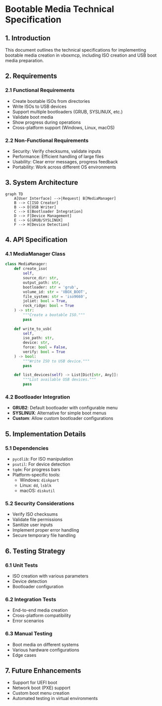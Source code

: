 # Bootable Media Technical Specification

## 1. Introduction
This document outlines the technical specifications for implementing bootable media creation in vboxmcp, including ISO creation and USB boot media preparation.

## 2. Requirements

### 2.1 Functional Requirements
- Create bootable ISOs from directories
- Write ISOs to USB devices
- Support multiple bootloaders (GRUB, SYSLINUX, etc.)
- Validate boot media
- Show progress during operations
- Cross-platform support (Windows, Linux, macOS)

### 2.2 Non-Functional Requirements
- Security: Verify checksums, validate inputs
- Performance: Efficient handling of large files
- Usability: Clear error messages, progress feedback
- Portability: Work across different OS environments

## 3. System Architecture

```mermaid
graph TD
    A[User Interface] -->|Request| B[MediaManager]
    B --> C[ISO Creator]
    B --> D[USB Writer]
    C --> E[Bootloader Integration]
    D --> F[Device Management]
    E --> G[GRUB/SYSLINUX]
    F --> H[Device Detection]
```

## 4. API Specification

### 4.1 MediaManager Class
```python
class MediaManager:
    def create_iso(
        self,
        source_dir: str,
        output_path: str,
        bootloader: str = 'grub',
        volume_id: str = 'VBOX_BOOT',
        file_system: str = 'iso9660',
        joliet: bool = True,
        rock_ridge: bool = True
    ) -> str:
        """Create a bootable ISO."""
        pass
    
    def write_to_usb(
        self,
        iso_path: str,
        device: str,
        force: bool = False,
        verify: bool = True
    ) -> bool:
        """Write ISO to USB device."""
        pass
    
    def list_devices(self) -> List[Dict[str, Any]]:
        """List available USB devices."""
        pass
```

### 4.2 Bootloader Integration
- **GRUB2**: Default bootloader with configurable menu
- **SYSLINUX**: Alternative for simple boot menus
- **Custom**: Allow custom bootloader configurations

## 5. Implementation Details

### 5.1 Dependencies
- `pycdlib`: For ISO manipulation
- `psutil`: For device detection
- `tqdm`: For progress bars
- Platform-specific tools:
  - Windows: `diskpart`
  - Linux: `dd`, `lsblk`
  - macOS: `diskutil`

### 5.2 Security Considerations
- Verify ISO checksums
- Validate file permissions
- Sanitize user inputs
- Implement proper error handling
- Secure temporary file handling

## 6. Testing Strategy

### 6.1 Unit Tests
- ISO creation with various parameters
- Device detection
- Bootloader configuration

### 6.2 Integration Tests
- End-to-end media creation
- Cross-platform compatibility
- Error scenarios

### 6.3 Manual Testing
- Boot media on different systems
- Various hardware configurations
- Edge cases

## 7. Future Enhancements
- Support for UEFI boot
- Network boot (PXE) support
- Custom boot menu creation
- Automated testing in virtual environments
